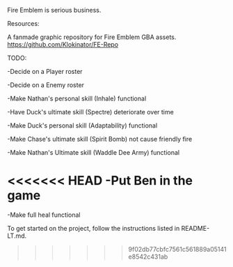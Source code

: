 Fire Emblem is serious business.

Resources:

A fanmade graphic repository for Fire Emblem GBA assets.
https://github.com/Klokinator/FE-Repo

TODO:

-Decide on a Player roster

-Decide on a Enemy roster

-Make Nathan's personal skill (Inhale) functional

-Have Duck's ultimate skill (Spectre) deteriorate over time

-Make Duck's personal skill (Adaptability) functional

-Make Chase's ultimate skill (Spirit Bomb) not cause friendly fire

-Make Nathan's Ultimate skill (Waddle Dee Army) functional

<<<<<<< HEAD
-Put Ben in the game
=======
-Make full heal functional

To get started on the project, follow the instructions listed in README-LT.md.
>>>>>>> 9f02db77cbfc7561c561889a05141e8542c431ab
